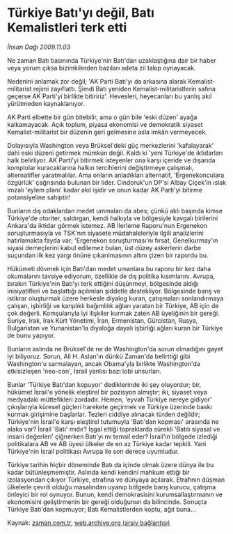 # Türkiye Batı'yı değil, Batı Kemalistleri terk etti

*İhsan Dağı 2009.11.03*

<tr><td class="metin" colspan="2" style="padding-top: 20px; padding-left: 5px; ">Ne zaman Batı basınında Türkiye'nin Batı'dan uzaklaştığına dair bir haber veya yorum çıksa bizimkilerden bazıları adeta zil takıp oynayacak.</td></tr><tr><td class="metin" colspan="2" style="padding-top: 20px; padding-left: 5px; "><p> Nedenini anlamak zor değil; 'AK Parti Batı'yı da arkasına alarak Kemalist-militarist rejimi zayıflattı. Şimdi Batı yeniden Kemalist-militaristlerin safına geçerse AK Parti'yi birlikte bitiririz'. Hevesleri, heyecanları bu yanlış akıl yürütmeden kaynaklanıyor.
<p>AK Parti elbette bir gün bitebilir, ama o gün bile 'eski düzen' ayağa kalkamayacak. Açık toplum, piyasa ekonomisi ve demokratik siyaset Kemalist-militarist bir düzenin geri gelmesine asla imkân vermeyecek.
<p>Dolayısıyla Washington veya Brüksel'deki güç merkezlerini 'kafalayarak' dahi eski düzeni getirmek mümkün değil. Kaldı ki 'yeni Türkiye'de iktidarları halk belirliyor. AK Parti'yi bitirmek isteyenler ona karşı içeride ve dışarıda komplolar kuracaklarına halkın tercihlerini değiştirmeye çalışmalı, alternatifler yaratmalılar. Ama onların anladıkları alternatif, 'Ergenekonculara özgürlük' çağrısında bulunan bir lider. Cindoruk'un DP'si Albay Çiçek'in ıslak imzalı 'eylem planı' kadar akıl işidir ve onun kadar AK Parti'yi bitirme potansiyeline sahiptir!
<p>Bunların dış odaklardan medet ummaları da abes; çünkü aklı başında kimse Türkiye'de otoriter, saldırgan, kendi halkıyla ve bölgesiyle kavgalı birilerini Ankara'da iktidar görmek istemez. AB İlerleme Raporu'nun Ergenekon soruşturmasıyla ve TSK'nın siyasete müdahaleleriyle ilgili analizlerini hatırlamakta fayda var; 'Ergenekon soruşturması'nı fırsat, Genelkurmay'ın siyasi demeçlerini kabul edilemez bulan, üst düzey askerlerin darbe suçundan ilk kez yargı önüne çıkarılmasının altını çizen bir rapordu bu.
<p>Hükümeti dövmek için Batı'dan medet umanlara bu raporu bir kez daha okumalarını tavsiye ediyorum, özellikle de dış politika kısımlarını. Avrupa, bırakın Türkiye'nin Batı'yı terk ettiğini düşünmeyi, bölgesinde aldığı inisiyatifleri ve başlattığı açılımları şiddetle destekliyor. Bölgesinde barış ve istikrar oluşturmak üzere herkesle diyalog kuran, çatışmaları sonlandırmaya çalışan, işbirliği ve karşılıklı bağımlılık ağları yaratan bir Türkiye, AB için de çok değerli. Komşularıyla iyi ilişkiler kurmak zaten AB üyeliğinin bir gereği. Suriye, Irak, Irak Kürt Yönetimi, İran, Ermenistan, Gürcistan, Rusya, Bulgaristan ve Yunanistan'la diyaloğa dayalı işbirliği ağları kuran bir Türkiye de bunu yapıyor.
<p>Bunların aslında ne Brüksel'de ne de Washington'da sorun olmadığını gayet iyi biliyoruz. Sorun, Ali H. Aslan'ın dünkü Zaman'da belirttiği gibi Washington'u sarmalayan, ancak Obama'yla birlikte Washington'da etkisizleşen 'neo-con', İsrail yanlısı bazı lobi unsurları.
<p>Bunlar 'Türkiye Batı'dan kopuyor' dediklerinde iki şey oluyordur; bir, hükümet İsrail'e yönelik eleştirel bir pozisyon almıştır; iki, siyaset veya medyadaki müttefikleri zordadır. Hemen, 'eyvah Türkiye nereye gidiyor' çıkışlarıyla küresel güçleri harekete geçirmek ve Türkiye üzerinde baskı kurmak girişimine başlarlar. Tezleri ciddiye alınacak türden değildir; Türkiye'nin İsrail'e karşı eleştirel tutumuyla 'Batı'dan kopması' arasında ne alaka var? İsrail 'Batı' mıdır? İşgal ettiği topraklarda sürekli 'Batılı siyasal ve insani değerleri' çiğnerken Batı'yı mı temsil eder? İsrail'in bölgede izlediği politikalara AB ve AB üyesi ülkeler de en az Türkiye kadar tepkili. Yani Türkiye'nin İsrail politikası Avrupa ile son derece uyumludur.
<p>Türkiye tarihin hiçbir döneminde Batı da içinde olmak üzere dünya ile bu kadar bütünleşmemiştir. Aslında kendi kendini mahkum ettiği bir izolasyondan çıkıyor Türkiye, etrafına ve dünyaya açılarak. Etrafının düşman ülkelerle çevrili olduğu masalından uyanıp bölgede barış kurucu, çatışma önleyici bir rol oynuyor. Bunun, kendi demokrasisini kurumsallaştırmanın ve ekonomisini geliştirmenin bir gereği olduğunun da bilincinde. Sonuçta Türkiye Batı'dan kopmuyor; Batı Kemalistlerden koptu, ağıt buna... <br/></p></p></p></p></p></p></p></p></td></tr>

Kaynak: [zaman.com.tr](http://zaman.com.tr/yazar.do?yazino=910913), [web.archive.org (arşiv bağlantısı)](http://web.archive.org/web/20100107023417/http://www.zaman.com.tr:80/yazar.do?yazino=910913)
